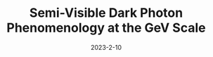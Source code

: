 ---
title: 'Semi-Visible Dark Photon Phenomenology at the GeV Scale'
pub_number: 1
authors: Asli M. Abdullahi, Matheus Hostert, Daniele Massaro, Silvia Pascoli
collection: publication
permalink: /publication/2023-2-10-Semi-VisibleDarkPhotonPhenomenologyattheGeVScale
date: 2023-2-10
venue: Phys.Rev.D 
paperurl: 'https://arxiv.org/abs/2302.05410'
citation_notitle: 'Asli M. Abdullahi, Matheus Hostert, Daniele Massaro, Silvia Pascoli, Phys.Rev.D 108 (2023) 1 015032'
citation: 'Semi-Visible Dark Photon Phenomenology at the GeV Scale, Asli M. Abdullahi, Matheus Hostert, Daniele Massaro, Silvia Pascoli, Phys.Rev.D 108 (2023) 1 015032'
eprint: '2302.05410'
---